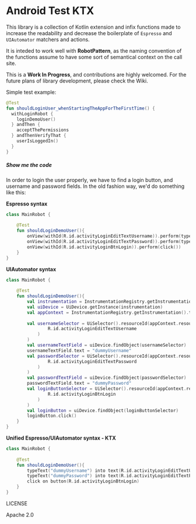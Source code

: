 # Android Test KTX

This library is a collection of Kotlin extension and infix functions made to increase 
the readability and decrease the boilerplate of `Espresso` and `UIAutomator` matchers
and actions.

It is inteded to work well with **RobotPattern**, as the naming convention of the 
functions assume to have some sort of semantical context on the call site.

This is a **Work In Progress**, and contributions are highly welcomed. For the 
future plans of library development, please check the Wiki. 

Simple test example:

```kotlin
@Test
fun shouldLoginUser_whenStartingTheAppForTheFirstTime() {
  withLoginRobot {
    loginDemoUser()
  } andThen {
    acceptThePermissions
  } andThenVerifyThat {
    userIsLoggedIn()
  }
}
```

##### Show me the code
In order to login the user properly, we have to find a login button, and username and password fields.
In the old fashion way, we'd do something like this:

**Espresso syntax**
```kotlin
class MainRobot {
    
    @Test
    fun shouldLoginDemoUser(){
        onView(withId(R.id.activityLoginEditTextUsername)).perform(typeText("dummyUsername"))
        onView(withId(R.id.activityLoginEditTextPassword)).perform(typeText("dummyPassword"))
        onView(withId(R.id.activityLoginBtnLogin)).perform(click())
    }
}
```

**UIAutomator syntax**
```kotlin
class MainRobot {
    
    @Test
    fun shouldLoginDemoUser(){
        val instrumentation = InstrumentationRegistry.getInstrumentation()
        val uiDevice = UiDevice.getInstance(instrumentation)
        val appContext = InstrumentationRegistry.getInstrumentation().targetContext
        
        val usernameSelector = UiSelector().resourceId(appContext.resources.getResourceName(
                R.id.activityLoginEditTextUsername
            )
        )
        val usernameTextField = uiDevice.findObject(usernameSelector)
        usernameTextField.text = "dummyUsername"
        val passwordSelector = UiSelector().resourceId(appContext.resources.getResourceName(
                R.id.activityLoginEditTextPassword
            )
        )
        val passwordTextField = uiDevice.findObject(passwordSelector)
        passwordTextField.text = "dummyPassword"
        val loginButtonSelector = UiSelector().resourceId(appContext.resources.getResourceName(
                R.id.activityLoginBtnLogin
            )
        )
        val loginButton = uiDevice.findObject(loginButtonSelector)
        loginButton.click()
    }
}
```

**Unified Espresso/UIAutomator syntax - KTX**
```kotlin
class MainRobot {
    
    @Test
    fun shouldLoginDemoUser(){
        typeText("dummyUsername") into text(R.id.activityLoginEditTextUsername)
        typeText("dummyPassword") into text(R.id.activityLoginEditTextPassword)
        click on button(R.id.activityLoginBtnLogin)
    }
}
```

LICENSE

Apache 2.0
